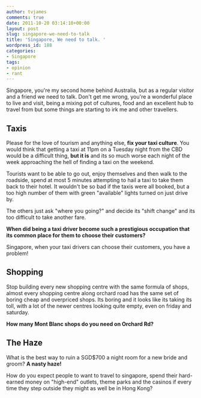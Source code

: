 ```yaml
---
author: tvjames
comments: true
date: 2011-10-20 03:14:10+00:00
layout: post
slug: singapore-we-need-to-talk
title: 'Singapore, We need to talk. '
wordpress_id: 188
categories:
- Singapore
tags:
- opinion
- rant
---
```


Singapore, you're my second home behind Australia, but as a regular visitor and a friend we need to talk. Don't get me wrong, you're a wonderful place to live and visit, being a mixing pot of cultures, food and an excellent hub to travel from but some things are starting to irk me and other travellers.

## Taxis

Please for the love of tourism and anything else, **fix your taxi culture**. You would think that getting a taxi at 11pm on a Tuesday night from the CBD would be a difficult thing, **but it is** and its so much worse each night of the week approaching the hell of finding a taxi on the weekend.

Tourists want to be able to go out, enjoy themselves and then walk to the roadside, spend at most 5 minutes attempting to hail a taxi to take them back to their hotel. It wouldn't be so bad if the taxis were all booked, but a too high number of them with green "available" lights turned on just drive by.

The others just ask "where you going?" and decide its "shift change" and its too difficult to take another fare.

**When did being a taxi driver become such a prestigious occupation that its common place for them to choose their customers?**

Singapore, when your taxi drivers can choose their customers, you have a problem!

## Shopping

Stop building every new shopping centre with the same formula of shops, almost every shopping centre along orchard road has the same set of boring cheap and overpriced shops. Its boring and it looks like its taking its toll, with a lot of the newer centres looking quite empty, even on friday and saturday.

**How many Mont Blanc shops do you need on Orchard Rd?**

## The Haze

What is the best way to ruin a SGD$700 a night room for a new bride and groom? **A nasty haze!**

How do you expect people to want to travel to singapore, spend their hard-earned money on "high-end" outlets, theme parks and the casinos if every time they step outside they might as well be in Hong Kong?

